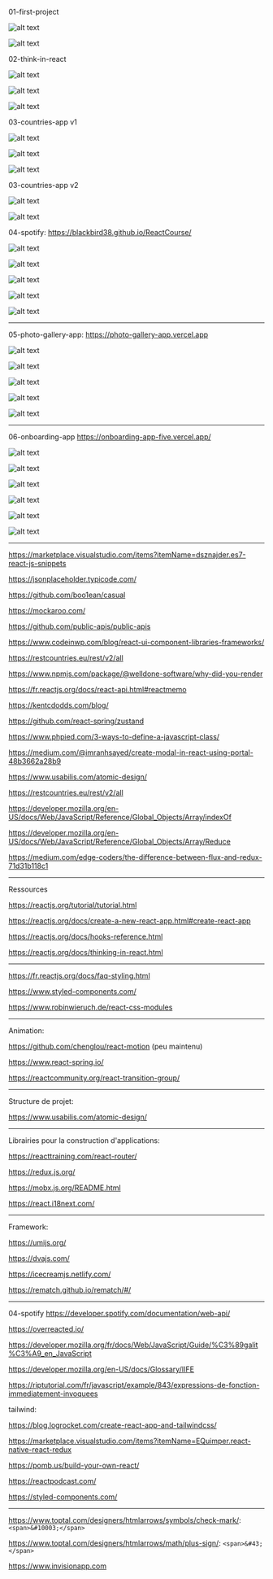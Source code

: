 01-first-project

![alt text](https://1.bp.blogspot.com/-6LnMtpgArro/XwN5h6ViVNI/AAAAAAAAAXY/3vCvzimZhM4QGbEkJ5xEsUJzSHmAqM87ACLcBGAsYHQ/s1600/Capture02.JPG)

![alt text](https://1.bp.blogspot.com/-v1T-f4VDT3c/XwN5h5-SSZI/AAAAAAAAAXU/v9yX9f2lcnwe5n2QWLONKrsvtSnLMOgrACLcBGAsYHQ/s1600/Capture01.JPG)

02-think-in-react

![alt text](https://1.bp.blogspot.com/-I6iU9o7YmRI/XwN_14bEq-I/AAAAAAAAAXo/_ggEiqzLyEs5a582x3nDJ5oLgqNMPe6gACLcBGAsYHQ/s1600/Capture01.JPG)

![alt text](https://1.bp.blogspot.com/-L21IydoX-yE/XwN_10o6c_I/AAAAAAAAAXs/6H-4UjJz-tcoxWh-fVlLk-a_TW0o66zjwCLcBGAsYHQ/s1600/Capture02.JPG)

![alt text](https://1.bp.blogspot.com/-F8D76Drk2Vg/XwN_16IQZnI/AAAAAAAAAXw/1XtvsnbgCWQ-Tp535A9_N7btAMTcOm1awCLcBGAsYHQ/s1600/Capture03.JPG)

03-countries-app v1

![alt text](https://1.bp.blogspot.com/-lKaiDJPAHig/XwSLnKXU6WI/AAAAAAAAAYQ/tXXkt5Yg6iUW6lFidkebB4YkEL8v5gV-gCLcBGAsYHQ/s1600/Capture03.JPG)

![alt text](https://1.bp.blogspot.com/-CIMdAwT1Zgk/XwSLnNEqCII/AAAAAAAAAYM/Z33yke9q3_QNBQN5DoQaJAzPNAicgxTCgCLcBGAsYHQ/s1600/Capture01.JPG)

![alt text](https://1.bp.blogspot.com/--HLPVQaEqW0/XwSLnLscZxI/AAAAAAAAAYI/0hHoPctNwk8J9qEX4cCqygG-2T_N-iV3QCLcBGAsYHQ/s1600/Capture02.JPG)

03-countries-app v2

![alt text](https://1.bp.blogspot.com/-bdkra7U7Wyg/XwTo-CFz1PI/AAAAAAAAAYo/VB4DM254fNcPEJX60z1sXrB89J4fbFvagCLcBGAsYHQ/s1600/Capture04.JPG)

![alt text](https://1.bp.blogspot.com/-tGyXiyJKE-k/XwTo-H5p_iI/AAAAAAAAAYk/YkCyNv8n410ZUKwmMRYpVtOkqCpE9LcGQCLcBGAsYHQ/s1600/Capture05.JPG)

04-spotify: https://blackbird38.github.io/ReactCourse/

![alt text](https://1.bp.blogspot.com/-DZyIDOMo964/XwhBt1n8VTI/AAAAAAAAAZg/3bLfVkTLt8o9EW_zmQkpcQHq0I9h7bKAwCLcBGAsYHQ/s1600/Capture01.JPG)

![alt text](https://1.bp.blogspot.com/-NuezoquL0dY/XwhBuOpE5pI/AAAAAAAAAZo/hVb8FxjGgDQY_TTC80SvszF0UwvO_bwFACLcBGAsYHQ/s1600/Capture02.JPG)

![alt text](https://1.bp.blogspot.com/-MSLG97nHd5s/XwhBvImGflI/AAAAAAAAAZw/Uah8YP7yJEEq7-HaVJXFPZ_-m-LgHRrrQCLcBGAsYHQ/s1600/Capture05.JPG)

![alt text](https://1.bp.blogspot.com/-5bZCQ3bcQyU/XwhBuC3rF8I/AAAAAAAAAZk/QRdYvHyvTv0kuuKK0bBl55muYgsN-MIogCLcBGAsYHQ/s1600/Capture03.JPG)

![alt text](https://1.bp.blogspot.com/-gQrAaaSBJ4w/XwhBuo4jo7I/AAAAAAAAAZs/NOV9XJ8WTJws9mbsJJJ_3K1NgbRj2W6HgCLcBGAsYHQ/s1600/Capture04.JPG)

---

05-photo-gallery-app: https://photo-gallery-app.vercel.app

![alt text](https://1.bp.blogspot.com/-lPEfHdMinrQ/XygrHFTKuGI/AAAAAAAAAbI/TQEBGyGgzIk4xa8crcjzEqhIfrWMf8VjQCLcBGAsYHQ/s1600/sketch.png)

![alt text](https://1.bp.blogspot.com/-RjP10gqdXZg/XygrIs5rjgI/AAAAAAAAAbQ/xbnc2bsRFdMzmornMvE4WQwcjhPIMCCFgCLcBGAsYHQ/s1600/Capture01.JPG)

![alt text](https://1.bp.blogspot.com/-xeNgNP7m-7w/XygrIsivkaI/AAAAAAAAAbM/UQf1lrqOUaoFdryTLGLAfbhfpQxlMEfXwCLcBGAsYHQ/s1600/Capture02.JPG)

![alt text](https://1.bp.blogspot.com/-tur5C3bk20w/XygrIhVIQGI/AAAAAAAAAbU/QF94Cz7A_mQ-MCasRX4uy6hRqp9vdhCFgCLcBGAsYHQ/s1600/Capture03.JPG)

![alt text](https://1.bp.blogspot.com/-LwUxUJNXe5Y/XygrJN4rQhI/AAAAAAAAAbY/bs1ifRh-rAk06LfwZBbCAygWv443MG1LwCLcBGAsYHQ/s1600/Capture04.JPG)

---

06-onboarding-app https://onboarding-app-five.vercel.app/

![alt text](https://1.bp.blogspot.com/-EXNkpNfxNog/Xypn2oSy8SI/AAAAAAAAAcU/Vyssg-XEsZ4G7mMLoBWT0xyoZMzZGDqwQCLcBGAsYHQ/s1583/Capture_decran_2020-08-04_a_10.59.49.png)

![alt text](https://1.bp.blogspot.com/-4QNNyEPbByc/XyplXSjCdvI/AAAAAAAAAbw/wB3DgEfVhDwdOa-FFdB4Qizfjrk65huhQCLcBGAsYHQ/s1622/Capture01.JPG)

![alt text](https://1.bp.blogspot.com/-9eDAheuQL8Q/XyplXZV4vUI/AAAAAAAAAb0/S7GwjXNo2IAWsPr2_dUXMFfObiwaVSMuQCLcBGAsYHQ/s1692/Capture02.JPG)

![alt text](https://1.bp.blogspot.com/-s43LWF7Nu9w/XyplXcdVneI/AAAAAAAAAbs/zocBnas-wPoWiuwV9Cq8jdDvjjqiyU4ugCLcBGAsYHQ/s1623/Capture03.JPG)

![alt text](https://1.bp.blogspot.com/-P86F0EvMyME/XyplYHdrJBI/AAAAAAAAAb4/ENr_v_6NGisfIvglkXt6hnHfmxVGJ8l4QCLcBGAsYHQ/s1651/Capture04.JPG)

![alt text](https://1.bp.blogspot.com/-8DRXFvV9hGs/XyplYd0Qc8I/AAAAAAAAAb8/eXmevrdK9jggM9U46sN8-coyI008oK9YgCLcBGAsYHQ/s1590/Capture05.JPG)

---

https://marketplace.visualstudio.com/items?itemName=dsznajder.es7-react-js-snippets

https://jsonplaceholder.typicode.com/

https://github.com/boo1ean/casual

https://mockaroo.com/

https://github.com/public-apis/public-apis

https://www.codeinwp.com/blog/react-ui-component-libraries-frameworks/

https://restcountries.eu/rest/v2/all

https://www.npmjs.com/package/@welldone-software/why-did-you-render

https://fr.reactjs.org/docs/react-api.html#reactmemo

https://kentcdodds.com/blog/

https://github.com/react-spring/zustand

https://www.phpied.com/3-ways-to-define-a-javascript-class/

https://medium.com/@imranhsayed/create-modal-in-react-using-portal-48b3662a28b9

https://www.usabilis.com/atomic-design/

https://restcountries.eu/rest/v2/all

https://developer.mozilla.org/en-US/docs/Web/JavaScript/Reference/Global_Objects/Array/indexOf

https://developer.mozilla.org/en-US/docs/Web/JavaScript/Reference/Global_Objects/Array/Reduce

https://medium.com/edge-coders/the-difference-between-flux-and-redux-71d31b118c1

---

Ressources

https://reactjs.org/tutorial/tutorial.html

https://reactjs.org/docs/create-a-new-react-app.html#create-react-app

https://reactjs.org/docs/hooks-reference.html

https://reactjs.org/docs/thinking-in-react.html

---

https://fr.reactjs.org/docs/faq-styling.html

https://www.styled-components.com/

https://www.robinwieruch.de/react-css-modules

---

Animation:

https://github.com/chenglou/react-motion (peu maintenu)

https://www.react-spring.io/

https://reactcommunity.org/react-transition-group/

---

Structure de projet:

https://www.usabilis.com/atomic-design/

---

Librairies pour la construction d'applications:

https://reacttraining.com/react-router/

https://redux.js.org/

https://mobx.js.org/README.html

https://react.i18next.com/

---

Framework:

https://umijs.org/

https://dvajs.com/

https://icecreamjs.netlify.com/

https://rematch.github.io/rematch/#/

---

04-spotify
https://developer.spotify.com/documentation/web-api/

https://overreacted.io/

https://developer.mozilla.org/fr/docs/Web/JavaScript/Guide/%C3%89galit%C3%A9_en_JavaScript

https://developer.mozilla.org/en-US/docs/Glossary/IIFE

https://riptutorial.com/fr/javascript/example/843/expressions-de-fonction-immediatement-invoquees

tailwind:

https://blog.logrocket.com/create-react-app-and-tailwindcss/

https://marketplace.visualstudio.com/items?itemName=EQuimper.react-native-react-redux

https://pomb.us/build-your-own-react/

https://reactpodcast.com/

https://styled-components.com/

---

https://www.toptal.com/designers/htmlarrows/symbols/check-mark/: `<span>&#10003;</span>`

https://www.toptal.com/designers/htmlarrows/math/plus-sign/: `<span>&#43;</span>`

https://www.invisionapp.com
